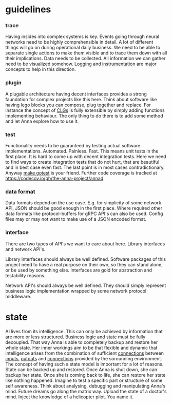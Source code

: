 # guidelines

### trace
Having insides into complex systems is key. Events going through neural
networks need to be highly comprehensible in detail. A lot of different things
will go on during operational daily business. We need to be able to separate
single actions to make them visible and to trace them down with all their
implications. Data needs to be collected. All information we can gather need to
be visualized somehow. [Logging](/doc/concept/logging.md) and
[instrumentation](/doc/concept/instrumentation.md) are major concepts to help
in this direction.

### plugin
A plugable architecture having decent interfaces provides a strong faundation
for complex projects like this here. Think about software like having lego
blocks you can compose, plug together and replace. For instance the concept of
[CLGs](/doc/concept/clg.md) is fully extensible by simply adding functions
implementing behaviour. The only thing to do there is to add some method and
let Anna explore how to use it.

### test
Functionality needs to be guaranteed by testing actual software
implementations. Automated. Painless. Fast. This means unit tests in the first
place. It is hard to come up with decent integration tests. Here we need to
find ways to create integration tests that do not hurt, that are beautiful and
in best case even fast. The last point is in most cases contradictionary.
Anyway [make gotest](makefile.md#gotest) is your friend. Further code coverage
is tracked at https://codecov.io/gh/the-anna-project/annad.

### data format
Data formats depend on the use case. E.g. for simplicity of some network API,
JSON should be good enough in the first place. Where required other data
formats like protocol-buffers for gRPC API's can also be used. Config files may
or may not want to make use of a JSON encoded format.

### interface
There are two types of API's we want to care about here. Library interfaces and
network API's.

Library interfaces should always be well defined. Software packages of this
project need to have a real purpose on their own, so they can stand alone, or
be used by something else. Interfaces are gold for abstraction and testability
reasons.

Network API's should always be well defined. They should simply represent
business logic implementation wrapped by some network protocol middleware.

# state
AI lives from its intelligence. This can only be achieved by information that
are more or less structured. Business logic and state must be fully decoupled.
That way Anna is able to completely backup and restore her whole state. Her
inner workings aim to be that flexible and dynamic that intelligence arises
from the combination of sufficient [connections](/doc/concept/connection.md)
between [inputs](/doc/concept/input.md), [outputs](/doc/concept/output.md) and
[connections](/doc/concept/connection.md) provided by the sorounding
environment. The concept of having such a state model is important for a lot of
reasons. State can be backed up and restored. Once Anna is shut down, she can
backup her state. Once she is coming back to life, she can restore her state
like nothing happened. Imagine to test a specific part or structure of some
self awareness. Think about analysing, debugging and manipulating Anna's mind.
Future dreams go along the matrix way.  Upload the state of a doctor's mind.
Inject the knowledge of a helicopter pilot. You name it.
